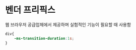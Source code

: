 #  벤더 프리픽스

웹 브라우저 공급업체에서 제공하며 실험적인 기능이 필요할 때 사용함

```css
div{
    -ms-transition-duration:1s;
}
```